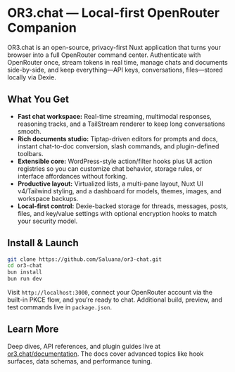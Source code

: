 # OR3.chat — Local-first OpenRouter Companion

OR3.chat is an open-source, privacy-first Nuxt application that turns your browser into a full OpenRouter command center. Authenticate with OpenRouter once, stream tokens in real time, manage chats and documents side-by-side, and keep everything—API keys, conversations, files—stored locally via Dexie.

## What You Get

-   **Fast chat workspace:** Real-time streaming, multimodal responses, reasoning tracks, and a TailStream renderer to keep long conversations smooth.
-   **Rich documents studio:** Tiptap-driven editors for prompts and docs, instant chat-to-doc conversion, slash commands, and plugin-defined toolbars.
-   **Extensible core:** WordPress-style action/filter hooks plus UI action registries so you can customize chat behavior, storage rules, or interface affordances without forking.
-   **Productive layout:** Virtualized lists, a multi-pane layout, Nuxt UI v4/Tailwind styling, and a dashboard for models, themes, images, and workspace backups.
-   **Local-first control:** Dexie-backed storage for threads, messages, posts, files, and key/value settings with optional encryption hooks to match your security model.

## Install & Launch

```bash
git clone https://github.com/Saluana/or3-chat.git
cd or3-chat
bun install
bun run dev
```

Visit `http://localhost:3000`, connect your OpenRouter account via the built-in PKCE flow, and you’re ready to chat. Additional build, preview, and test commands live in `package.json`.

## Learn More

Deep dives, API references, and plugin guides live at [or3.chat/documentation](https://or3.chat/documentation). The docs cover advanced topics like hook surfaces, data schemas, and performance tuning.
